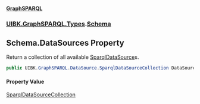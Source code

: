 #### [GraphSPARQL](./index.md 'index')
### [UIBK.GraphSPARQL.Types](./UIBK-GraphSPARQL-Types.md 'UIBK.GraphSPARQL.Types').[Schema](./UIBK-GraphSPARQL-Types-Schema.md 'UIBK.GraphSPARQL.Types.Schema')
## Schema.DataSources Property
Return a collection of all available [SparqlDataSource](./UIBK-GraphSPARQL-DataSource-SparqlDataSource.md 'UIBK.GraphSPARQL.DataSource.SparqlDataSource')s.  
```csharp
public UIBK.GraphSPARQL.DataSource.SparqlDataSourceCollection DataSources { get; }
```
#### Property Value
[SparqlDataSourceCollection](./UIBK-GraphSPARQL-DataSource-SparqlDataSourceCollection.md 'UIBK.GraphSPARQL.DataSource.SparqlDataSourceCollection')  
